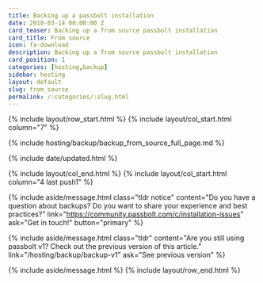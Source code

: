 ```yaml
---
title: Backing up a passbolt installation
date: 2018-03-14 00:00:00 Z
card_teaser: Backing up a from source passbolt installation
card_title: From source 
icon: fa-download
description: Backing up a from source passbolt installation
card_position: 1
categories: [hosting,backup]
sidebar: hosting
layout: default
slug: from_source
permalink: /:categories/:slug.html
---
```


{% include layout/row_start.html %}
{% include layout/col_start.html column="7" %}

{% include hosting/backup/backup_from_source_full_page.md %}

{% include date/updated.html %}

{% include layout/col_end.html %}
{% include layout/col_start.html column="4 last push1" %}

{% include aside/message.html
    class="tldr notice"
    content="Do you have a question about backups? Do you want to share your experience and best practices?"
    link="https://community.passbolt.com/c/installation-issues"
    ask="Get in touch!"
    button="primary"
%}

{% include aside/message.html
    class="tldr"
    content="Are you still using passbolt v1? Check out the previous version of this article."
    link="/hosting/backup/backup-v1"
    ask="See previous version"
%}

{% include aside/message.html %}
{% include layout/row_end.html %}
